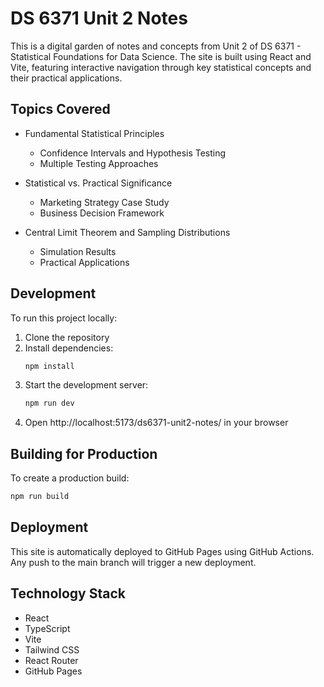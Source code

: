 # DS 6371 Unit 2 Notes

This is a digital garden of notes and concepts from Unit 2 of DS 6371 - Statistical Foundations for Data Science. The site is built using React and Vite, featuring interactive navigation through key statistical concepts and their practical applications.

## Topics Covered

- Fundamental Statistical Principles
  - Confidence Intervals and Hypothesis Testing
  - Multiple Testing Approaches
  
- Statistical vs. Practical Significance
  - Marketing Strategy Case Study
  - Business Decision Framework
  
- Central Limit Theorem and Sampling Distributions
  - Simulation Results
  - Practical Applications

## Development

To run this project locally:

1. Clone the repository
2. Install dependencies:
   ```bash
   npm install
   ```
3. Start the development server:
   ```bash
   npm run dev
   ```
4. Open http://localhost:5173/ds6371-unit2-notes/ in your browser

## Building for Production

To create a production build:

```bash
npm run build
```

## Deployment

This site is automatically deployed to GitHub Pages using GitHub Actions. Any push to the main branch will trigger a new deployment.

## Technology Stack

- React
- TypeScript
- Vite
- Tailwind CSS
- React Router
- GitHub Pages
